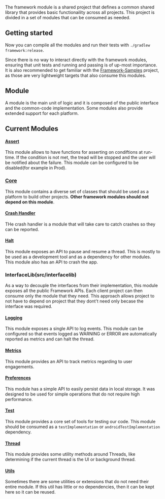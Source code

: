The framework module is a shared project that defines a common shared library that provides basic functionaility across all projects. This project is divided in a set of modules that can be consumed as needed.

## Getting started

Now you can compile all the modules and run their tests with `./gradlew framework:release`.

Since there is no way to interact directly with the framework modules, ensuring that unit tests and running and passing is of up-most importance. 
It is also recommended to get familiar with the [Framework-Samples](../framework-samples/) project, as those are very lightweight targets that also consume this modules. 

## Module
A module is the main unit of logic and it is composed of the public interface and the common-code implementation. Some modules also provide extended support for each platform.

## Current Modules

#### [Assert](src/assert/)
This module allows to have functions for asserting on condiftions at run-time. If the condition is not met, the tread will be stopped and the user will be notified about the failure. This module can be configured to be disabled(for example in Prod). 

### [Core](src/core/)
This module contains a diverse set of classes that should be used as a platform to build other projects. **Other framework modules should not depend on this module**.

#### [Crash Handler](src/crashhandler/)
THe crash handler is a module that will take care to catch crashes so they can be reported.

#### [Halt](src/halt/)
This module exposes an API to pause and resume a thread. This is mostly to be used as a development tool and as a dependency for other modules. This module also has an API to crash the app.

### InterfaceLib(src/interfacelib) ###
As a way to decouple the interfaces from their implementation, this module exposes all the public Framework APIs. Each client project can then consume only the module that they need. This approach allows project to not have to depend on project that they dont't need only becase the interface was required.

#### [Logging](src/logging/)
This module exposes a single API to log events. This module can be configured so that events logged as WARNING or ERROR are automatically reported as metrics and can halt the thread.

#### [Metrics](src/metrics/)
This module provides an API to track metrics regarding to user engagements.

#### [Preferences](src/preferences/)
This module has a simple API to easily persist data in local storage. It was designed to be used for simple operations that do not require high performance.

#### [Test](src/test/)
This module provides a core set of tools for testing our code. This module should be consumed as a `testImplementation` or `androidTestImplementation` dependency.

#### [Thread](src/thread/)
This module provides some utility methods around Threads, like determining if the current thread is the UI or background thread.

#### [Utils](src/utils/)
Sometimes there are some utilities or extensions that do not need their entire module. If this util has little or no dependencies, then it can be kept here so it can be reused.